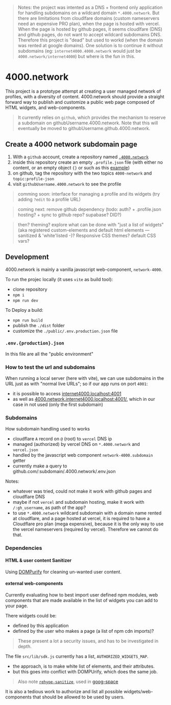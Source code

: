 > Notes: the project was intented as a DNS + frontend only application
> for handling subdomains on a wildcard domain `*.4000.network`. But
> there are limitations from cloudlfare domains (custom nameservers
> need an expensive PRO plan), when the page is hosted with
> vercel. When the page is hosted by github pages, it seems cloudlfare
> (DNS) and github pages, do not want to accept wildcard subdomains
> DNS. Therefore this project is "dead" but used to workd (when the
> domain was rented at google domains). One solution is to continue it
> without subdomains (eg: `internet4000.4000.network` would just be
> `4000.network/internet4000`) but where is the fun in this.

# 4000.network

This project is a prototype attempt at creating a user managed network of
profiles, with a diversity of content. 4000.network should provide a straight
forward way to publish and customize a public web page composed of HTML widgets,
and web-components.

> It currently relies on `github`, which provides the mechanism to reserve a
> subdomain on githubUsername.4000.network. Note that this will eventually be moved to githubUsername.github.4000.network.

## Create a 4000 network subdomain page

1. With a `github` account, create a repository named [`.4000.network`](https://github.com/internet4000/.4000.network)
2. inside this repository create an empty `.profile.json` file (with either no content, or an empty object `{}` or such as this [example](https://github.com/internet4000/.4000.network "a .4000.network github repository for the .profile.json example file used as 4000.network subdomains configuration"))
3. on github, tag the repository with the two topics `4000-network` and `topic:profile-json`
4. visit `githubUsername.4000.network` to see the profile

> comming soon: interface for managing a profile and its widgets (try adding `?edit` to a profile URL)

> coming next: remove github dependency (todo: auth? + .profile.json hosting? + sync to github repo? supabase? DID?)

> then? theming? explore what can be done with "just a list of widgets" (aka registered custom-elements and default html elements — sanitized & 'white'listed -)? Responsive CSS themes? default CSS vars?

## Development

4000.network is mainly a vanilla javascript web-component, `network-4000`.

To run the projec locally (it uses `vite` as build tool):

- clone repository
- `npm i`
- `npm run dev`

To Deploy a build:

- `npm run build`
- publish the `./dist` folder
- customize the `./public/.env.production.json` file

### `.env.{production}.json`

In this file are all the "public environment"

### How to test the url and subdomains

When running a local server (here with vite), we can use subdomains in the URL just as with "normal live URLs"; so if our app runs on port `4001`:

- it is possible to access [internet4000.localhost:4001](http://internet4000.localhost:4001)
- as well as
  [4000.network.internet4000.localhost:4001/](http://4000.network.internet4000.localhost:4001/),
  which in our case in not used (only the first subdomain)

### Subdomains

How subdomain handling used to works
- cloudflare `A` record on `@` (root) to `vercel` DNS ip
- managed (authorized) by vercel DNS on `*.4000.network` and `vercel.json`
- handled by the javascript web component `network-4000.subdomain` getter
- currently make a query to github.com/:subdomain/.4000.network/.env.json

Notes:
- whatever was tried, could not make it work with github pages and
cloudflare DNS
- maybe if not `vercel` and subdomain hosting, make it work with
  `/:gh_username`, as path of the app?
- to use `*.4000.network` wildcard subdomain with a domain name rented
  at cloudflare, and a page hosted at vercel, it is required to have a Cloudflare pro plan (mega expensive), because it is the only way to use the vercel nameservers (required by vercel). Therefore we cannot do that.

### Dependencies

#### HTML & user content Sanitizer

Using [DOMPurify](https://github.com/cure53/DOMPurify) for cleaning un-wanted
user content.

#### external web-components

Currently evaluating how to best import user defined npm modules, web components
that are made available in the list of widgets you can add to your page.

There widgets could be:

- defined by this application
- defined by the user who makes a page (a list of npm cdn imports)?

> These present a lot a security issues, and has to be investigated in depth.

The file `src/lib/sdk.js` currently has a list, `AUTHORIZED_WIDGETS_MAP`.

- the approach, is to make white list of elements, and their attributes.
- but this goes into conflict with DOMPUrify, which does the same job.

> Also note [`rehype-sanitize`](https://www.npmjs.com/package/rehype-sanitize), used in [goog-space](https://gitlab.com/sctlib/goog-space/-/blob/main/src/space.js#L1-6)

It is also a tedious work to authorize and list all possible widgets/web-components that should be allowed to be used by users.
